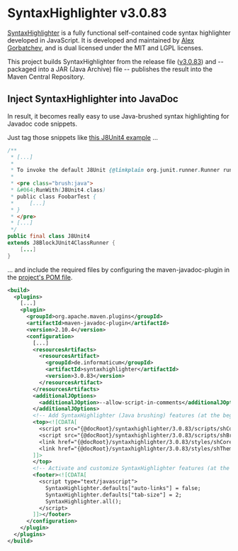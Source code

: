# SyntaxHighlighter v3.0.83

[SyntaxHighlighter](https://github.com/syntaxhighlighter/syntaxhighlighter) is a fully functional self-contained code syntax highlighter developed in JavaScript.
It is developed and maintained by [Alex Gorbatchev](https://github.com/alexgorbatchev), and is dual licensed under the MIT and LGPL licenses.

This project builds SyntaxHighlighter from the release file ([v3.0.83](https://github.com/seongjaelee/SyntaxHighlighter/zipball/master)) and -- packaged into a JAR (Java Archive) file -- publishes the result into the Maven Central Repository.

## Inject SyntaxHighlighter into JavaDoc 

In result, it becomes really easy to use Java-brushed syntax highlighting for Javadoc code snippets.

Just tag those snippets like [this J8Unit4 example](https://github.com/j8unit-team/j8unit/blob/master/core/src/main/java/org/j8unit/runners/J8Unit4.java) ...

```java
/**
 * [...]
 *
 * To invoke the default J8Unit {@linkplain org.junit.runner.Runner runner} just use the {@link org.junit.runner.RunWith &#64;RunWith} annotation:
 *
 * <pre class="brush:java">
 * &#064;RunWith(J8Unit4.class)
 * public class FoobarTest {
 *     [...]
 * }
 * </pre>
 * [...]
 */
public final class J8Unit4
extends J8BlockJUnit4ClassRunner {
    [...]
}
```

... and include the required files by configuring the maven-javadoc-plugin in the [project's POM file](https://github.com/j8unit-team/j8unit/blob/master/core/pom.xml).

```xml
<build>
  <plugins>
    [...]
    <plugin>
      <groupId>org.apache.maven.plugins</groupId>
      <artifactId>maven-javadoc-plugin</artifactId>
      <version>2.10.4</version>
      <configuration>
        [...]
        <resourcesArtifacts>
          <resourcesArtifact>
            <groupId>de.informaticum</groupId>
            <artifactId>syntaxhighlighter</artifactId>
            <version>3.0.83</version>
          </resourcesArtifact>
        </resourcesArtifacts>
        <additionalJOptions>
          <additionalJOption>--allow-script-in-comments</additionalJOption>
        </additionalJOptions>
        <!-- Add SyntaxHighlighter (Java brushing) features (at the beginning of each JavaDoc HTML file). -->
        <top><![CDATA[
          <script src="{@docRoot}/syntaxhighlighter/3.0.83/scripts/shCore.js" type="text/javascript"></script>
          <script src="{@docRoot}/syntaxhighlighter/3.0.83/scripts/shBrushJava.js" type="text/javascript"></script>
          <link href="{@docRoot}/syntaxhighlighter/3.0.83/styles/shCore.css" rel="stylesheet" type="text/css" />
          <link href="{@docRoot}/syntaxhighlighter/3.0.83/styles/shThemeDefault.css" rel="stylesheet" type="text/css" />
        ]]>
        </top>
        <!-- Activate and customize SyntaxHighlighter features (at the bottom of each JavaDoc HTML file). -->
        <footer><![CDATA[
          <script type="text/javascript">
            SyntaxHighlighter.defaults["auto-links"] = false;
            SyntaxHighlighter.defaults["tab-size"] = 2;
            SyntaxHighlighter.all();
          </script>
        ]]></footer>
      </configuration>
    </plugin>
  </plugins>
</build>
```
